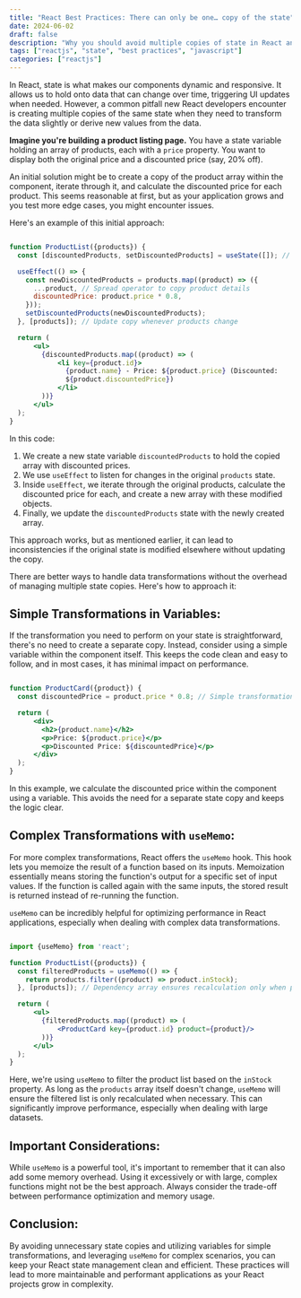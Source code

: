 ```yaml
---
title: "React Best Practices: There can only be one… copy of the state"
date: 2024-06-02
draft: false
description: "Why you should avoid multiple copies of state in React and how to derive data properly."
tags: ["reactjs", "state", "best practices", "javascript"]
categories: ["reactjs"]
---
```


In React, state is what makes our components dynamic and responsive. It allows
us to hold onto data that can change over time, triggering UI updates when
needed. However, a common pitfall new React developers encounter is creating
multiple copies of the same state when they need to transform the data slightly
or derive new values from the data.

**Imagine you're building a product listing page.** You have a state variable
holding an array of products, each with a `price` property. You want to display
both the original price and a discounted price (say, 20% off).

An initial solution might be to create a copy of the product array within the
component, iterate through it, and calculate the discounted price for each
product. This seems reasonable at first, but as your application grows and you
test more edge cases, you might encounter issues.

Here's an example of this initial approach:

```jsx

function ProductList({products}) {
  const [discountedProducts, setDiscountedProducts] = useState([]); // Create a copy

  useEffect(() => {
    const newDiscountedProducts = products.map((product) => ({
      ...product, // Spread operator to copy product details
      discountedPrice: product.price * 0.8,
    }));
    setDiscountedProducts(newDiscountedProducts);
  }, [products]); // Update copy whenever products change

  return (
      <ul>
        {discountedProducts.map((product) => (
            <li key={product.id}>
              {product.name} - Price: ${product.price} (Discounted:
              ${product.discountedPrice})
            </li>
        ))}
      </ul>
  );
}

```

In this code:

1. We create a new state variable `discountedProducts` to hold the copied array
   with discounted prices.
2. We use `useEffect` to listen for changes in the original `products` state.
3. Inside `useEffect`, we iterate through the original products, calculate the
   discounted price for each, and create a new array with these modified
   objects.
4. Finally, we update the `discountedProducts` state with the newly created
   array.

This approach works, but as mentioned earlier, it can lead to inconsistencies if
the original state is modified elsewhere without updating the copy.

There are better ways to handle data transformations without the overhead of
managing multiple state copies. Here's how to approach it:

## Simple Transformations in Variables:

If the transformation you need to perform on your state is straightforward,
there's no need to create a separate copy. Instead, consider using a simple
variable within the component itself. This keeps the code clean and easy to
follow, and in most cases, it has minimal impact on performance.

```jsx

function ProductCard({product}) {
  const discountedPrice = product.price * 0.8; // Simple transformation in a variable

  return (
      <div>
        <h2>{product.name}</h2>
        <p>Price: ${product.price}</p>
        <p>Discounted Price: ${discountedPrice}</p>
      </div>
  );
}


```

In this example, we calculate the discounted price within the component using a
variable. This avoids the need for a separate state copy and keeps the logic
clear.

## Complex Transformations with `useMemo`:

For more complex transformations, React offers the `useMemo` hook. This hook
lets you memoize the result of a function based on its inputs. Memoization
essentially means storing the function's output for a specific set of input
values. If the function is called again with the same inputs, the stored result
is returned instead of re-running the function.

`useMemo` can be incredibly helpful for optimizing performance in React
applications, especially when dealing with
complex data transformations.

```jsx

import {useMemo} from 'react';

function ProductList({products}) {
  const filteredProducts = useMemo(() => {
    return products.filter((product) => product.inStock);
  }, [products]); // Dependency array ensures recalculation only when products change

  return (
      <ul>
        {filteredProducts.map((product) => (
            <ProductCard key={product.id} product={product}/>
        ))}
      </ul>
  );
}

```

Here, we're using `useMemo` to filter the product list based on the `inStock`
property. As long as the `products` array
itself doesn't change, `useMemo` will ensure the filtered list is only
recalculated when necessary. This can
significantly improve performance, especially when dealing with large datasets.

## Important Considerations:

While `useMemo` is a powerful tool, it's important to remember that it can also
add some memory overhead. Using it
excessively or with large, complex functions might not be the best approach.
Always consider the trade-off between
performance optimization and memory usage.

## Conclusion:

By avoiding unnecessary state copies and utilizing variables for simple
transformations, and leveraging `useMemo` for
complex scenarios, you can keep your React state management clean and efficient.
These practices will lead to more
maintainable and performant applications as your React projects grow in
complexity.
